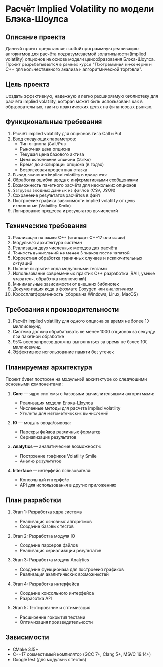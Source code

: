 # Расчёт Implied Volatility по модели Блэка-Шоулса

## Описание проекта

Данный проект представляет собой программную реализацию алгоритмов для расчёта подразумеваемой волатильности (implied volatility) опционов на основе модели ценообразования Блэка-Шоулса. Проект разрабатывается в рамках курса "Программная инженерия и C++ для количественного анализа и алгоритмической торговли".

## Цель проекта

Создать эффективную, надежную и легко расширяемую библиотеку для расчёта implied volatility, которая может быть использована как в образовательных, так и в практических целях на финансовых рынках.

## Функциональные требования

1. Расчёт implied volatility для опционов типа Call и Put
2. Ввод следующих параметров:
   - Тип опциона (Call/Put)
   - Рыночная цена опциона
   - Текущая цена базового актива
   - Цена исполнения опциона (Strike)
   - Время до экспирации опциона (в годах)
   - Безрисковая процентная ставка
3. Вывод значения implied volatility в процентах
4. Обработка ошибок ввода с информативными сообщениями
5. Возможность пакетного расчёта для нескольких опционов
6. Загрузка входных данных из файлов (CSV, JSON)
7. Сохранение результатов расчётов в файл
8. Построение графика зависимости implied volatility от цены исполнения (Volatility Smile)
9. Логирование процесса и результатов вычислений

## Технические требования

1. Реализация на языке C++ (стандарт C++17 или выше)
2. Модульная архитектура системы
3. Реализация двух численных методов для расчёта
4. Точность вычислений не менее 6 знаков после запятой
5. Корректная обработка граничных случаев и исключительных ситуаций
6. Полное покрытие кода модульными тестами
7. Использование современных практик C++ разработки (RAII, умные указатели, обработка исключений)
8. Минимальные зависимости от внешних библиотек
9. Документация кода в формате Doxygen или аналогичном
10. Кроссплатформенность (сборка на Windows, Linux, MacOS)

## Требования к производительности

1. Расчёт implied volatility для одного опциона за время не более 10 миллисекунд
2. Система должна обрабатывать не менее 1000 опционов за секунду при пакетной обработке
3. 95% всех запросов должны выполняться за время не более 100 миллисекунд
4. Эффективное использование памяти без утечек

## Планируемая архитектура

Проект будет построен на модульной архитектуре со следующими основными компонентами:

1. **Core** — ядро системы с базовыми вычислительными алгоритмами:
   - Реализация модели Блэка-Шоулса
   - Численные методы для расчета implied volatility
   - Утилиты для математических вычислений

2. **IO** — модуль ввода/вывода:
   - Парсеры файлов различных форматов
   - Сериализация результатов

3. **Analytics** — аналитические возможности:
   - Построение графиков Volatility Smile
   - Анализ результатов

4. **Interface** — интерфейс пользователя:
   - Консольный интерфейс
   - API для использования в других приложениях

## План разработки

1. Этап 1: Разработка ядра системы
   - Реализация основных алгоритмов
   - Создание базовых тестов

2. Этап 2: Разработка модуля IO
   - Создание парсеров файлов
   - Реализация сериализации результатов

3. Этап 3: Разработка модуля Analytics
   - Создание функционала для построения графиков
   - Реализация аналитических возможностей

4. Этап 4: Разработка интерфейса
   - Создание консольного интерфейса
   - Разработка API

5. Этап 5: Тестирование и оптимизация
   - Расширение покрытия тестами
   - Оптимизация производительности

## Зависимости

- CMake 3.15+
- C++17 совместимый компилятор (GCC 7+, Clang 5+, MSVC 19.14+)
- GoogleTest (для модульных тестов)
